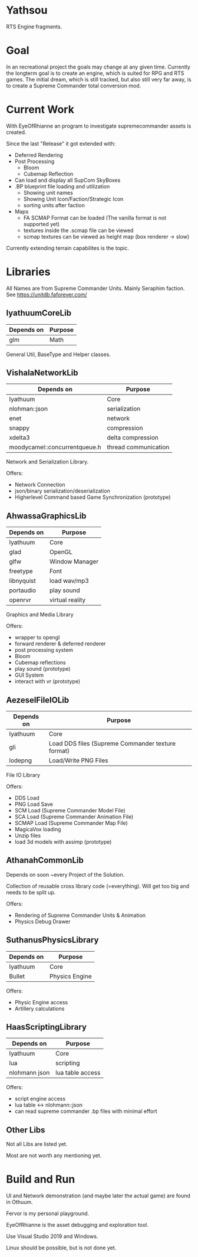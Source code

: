 # Yathsou

RTS Engine fragments.

# Goal

In an recreational project the goals may change at any given time. Currently the longterm goal is to create an engine, which is suited for RPG and RTS games. The initial dream, which is still tracked, but also still very far away, is to create a Supreme Commander total conversion mod.

# Current Work

With EyeOfRhianne an program to investigate supremecommander assets is created. 

Since the last "Release" it got extended with:
 * Deferred Rendering
 * Post Processing
   * Bloom
   * Cubemap Reflection
 * Can load and display all SupCom SkyBoxes
 * .BP blueprint file loading and utilization
   * Showing unit names
   * Showing Unit Icon/Faction/Strategic Icon
   * sorting units after faction
 * Maps
   * FA SCMAP Format can be loaded (The vanilla format is not supported yet)
   * textures inside the .scmap file can be viewed
   * scmap textures can be viewed as height map (box renderer -> slow)

Currently extending terrain capabilites is the topic.

# Libraries

All Names are from Supreme Commander Units. Mainly Seraphim faction. See https://unitdb.faforever.com/

## IyathuumCoreLib
Depends on    | Purpose
------------- | -------------
glm           | Math

General Util, BaseType and Helper classes.

## VishalaNetworkLib
Depends on    | Purpose
------------- | -------------
Iyathuum      | Core
nlohman::json | serialization
enet          | network
snappy        | compression
xdelta3       | delta compression
moodycamel::concurrentqueue.h | thread communication

Network and Serialization Library. 

Offers:
 * Network Connection
 * json/binary serialization/deserialization
 * Higherlevel Command based Game Synchronization (prototype)

## AhwassaGraphicsLib
Depends on    | Purpose
------------- | -------------
Iyathuum      | Core
glad          | OpenGL 
glfw          | Window Manager
freetype      | Font
libnyquist    | load wav/mp3
portaudio     | play sound
openrvr       | virtual reality

Graphics and Media Library

Offers:
 * wrapper to opengl
 * forward renderer & deferred renderer
 * post processing system
  * Bloom 
  * Cubemap reflections
 * play sound (prototype)
 * GUI System
 * interact with vr (prototype)

## AezeselFileIOLib
Depends on    | Purpose
------------- | -------------
Iyathuum      | Core
gli           | Load DDS files (Supreme Commander texture format) 
lodepng       | Load/Write PNG Files

File IO Library

Offers:
 * DDS Load
 * PNG Load Save
 * SCM Load (Supreme Commander Model File)
 * SCA Load (Supreme Commander Animation File)
 * SCMAP Load (Supreme Commander Map File)
 * MagicaVox loading
 * Unzip files
 * load 3d models with assimp (prototype)

## AthanahCommonLib

Depends on soon ~every Project of the Solution.

Collection of reusable cross library code (=everything). Will get too big and needs to be split up.

Offers:
 * Rendering of Supreme Commander Units & Animation
 * Physics Debug Drawer

## SuthanusPhysicsLibrary

Depends on    | Purpose
------------- | -------------
Iyathuum      | Core
Bullet        | Physics Engine 

Offers:
 * Physic Engine access
 * Artillery calculations

## HaasScriptingLibrary

Depends on    | Purpose
------------- | -------------
Iyathuum      | Core
lua           | scripting
nlohmann json | lua table access

Offers:
 * script engine access
 * lua table <-> nlohmann::json
 * can read supreme commander .bp files with minimal effort

## Other Libs

Not all Libs are listed yet.

Most are not worth any mentioning yet.

# Build and Run

UI and Network demonstration (and maybe later the actual game) are found in Othuum.

Fervor is my personal playground.

EyeOfRhianne is the asset debugging and exploration tool.

Use Visual Studio 2019 and Windows.

Linux should be possible, but is not done yet.
